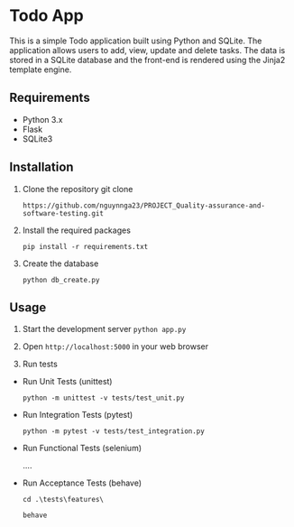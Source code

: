 # Todo App

This is a simple Todo application built using Python and SQLite. The application allows users to add, view, update and delete tasks. The data is stored in a SQLite database and the front-end is rendered using the Jinja2 template engine.

## Requirements
- Python 3.x
- Flask
- SQLite3

## Installation
1. Clone the repository git clone 

    `https://github.com/nguynnga23/PROJECT_Quality-assurance-and-software-testing.git`

2. Install the required packages
    
    `pip install -r requirements.txt`

3. Create the database
    
    `python db_create.py`

## Usage
1. Start the development server
    `python app.py`

2. Open `http://localhost:5000` in your web browser
3. Run tests
- Run Unit Tests (unittest)

    `python -m unittest -v tests/test_unit.py`
- Run Integration Tests (pytest)

    `python -m pytest -v tests/test_integration.py`
- Run Functional Tests (selenium)

   ....
- Run Acceptance Tests (behave)

    `cd .\tests\features\`

    `behave`
